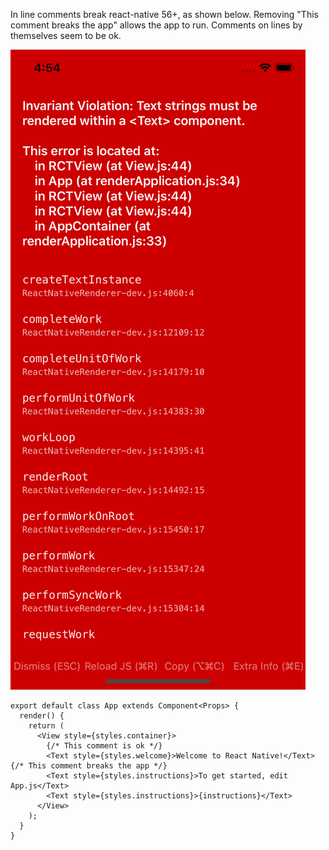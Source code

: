 In line comments break react-native 56+, as shown below.
Removing "This comment breaks the app" allows the app to run.
Comments on lines by themselves seem to be ok.

![](screenshot.png)

```JSX
export default class App extends Component<Props> {
  render() {
    return (
      <View style={styles.container}>
        {/* This comment is ok */}
        <Text style={styles.welcome}>Welcome to React Native!</Text> {/* This comment breaks the app */}
        <Text style={styles.instructions}>To get started, edit App.js</Text>
        <Text style={styles.instructions}>{instructions}</Text>
      </View>
    );
  }
}
```
